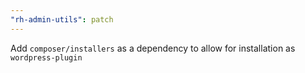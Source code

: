 ```yaml
---
"rh-admin-utils": patch
---
```


Add `composer/installers` as a dependency to allow for installation as `wordpress-plugin`
